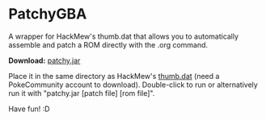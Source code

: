 # PatchyGBA
A wrapper for HackMew's thumb.dat that allows you to automatically assemble and patch a ROM directly with the .org command.

**Download:** [patchy.jar](https://github.com/TheGag96/PatchyGBA/raw/master/bin/patchy.jar)

Place it in the same directory as HackMew's [thumb.dat](http://www.pokecommunity.com/attachment.php?attachmentid=50365&d=1255215450) (need a PokeCommunity account to download). Double-click to run or alternatively run it with "patchy.jar [patch file] [rom file]".

Have fun! :D
